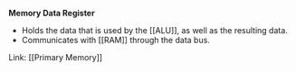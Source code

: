 **Memory Data Register**
-   Holds the data that is used by the [[ALU]], as well as the resulting data. 
-   Communicates with [[RAM]] through the data bus.

Link: [[Primary Memory]]
